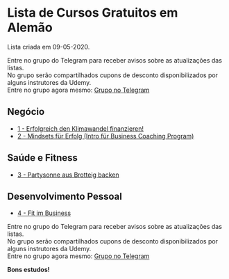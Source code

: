 # Lista de Cursos Gratuitos em Alemão

Lista criada em 09-05-2020.

Entre no grupo do Telegram para receber avisos sobre as atualizações das listas.  
No grupo serão compartilhados cupons de desconto disponibilizados por alguns instrutores da Udemy.  
Entre no grupo agora mesmo: [Grupo no Telegram](http://bit.ly/2UvKbVX)


## Negócio
 - [ 1 - Erfolgreich den Klimawandel finanzieren!](https://www.udemy.com/course/miceformula/?deal_code=UDEAFFBCD320&ranMID=39197&ranEAID=FYTGsFWqJEA&ranSiteID=FYTGsFWqJEA-ru3zxxTKc5sff70WsFQgzw&LSNPUBID=FYTGsFWqJEA)
 - [ 2 - Mindsets für Erfolg (Intro für Business Coaching Program)](https://www.udemy.com/course/mindsets-fuer-erfolg-intro-fuer-business-coaching-program/?deal_code=UDEAFFBCD320&ranMID=39197&ranEAID=FYTGsFWqJEA&ranSiteID=FYTGsFWqJEA-ru3zxxTKc5sff70WsFQgzw&LSNPUBID=FYTGsFWqJEA)


## Saúde e Fitness
 - [ 3 - Partysonne aus Brotteig backen](https://www.udemy.com/course/partysonne-aus-brotteig-backen/?deal_code=UDEAFFBCD320&ranMID=39197&ranEAID=FYTGsFWqJEA&ranSiteID=FYTGsFWqJEA-ru3zxxTKc5sff70WsFQgzw&LSNPUBID=FYTGsFWqJEA)


## Desenvolvimento Pessoal
 - [ 4 - Fit im Business](https://www.udemy.com/course/fit-im-business/?deal_code=UDEAFFBCD320&ranMID=39197&ranEAID=FYTGsFWqJEA&ranSiteID=FYTGsFWqJEA-ru3zxxTKc5sff70WsFQgzw&LSNPUBID=FYTGsFWqJEA)


Entre no grupo do Telegram para receber avisos sobre as atualizações das listas.  
No grupo serão compartilhados cupons de desconto disponibilizados por alguns instrutores da Udemy.  
Entre no grupo agora mesmo: [Grupo no Telegram](http://bit.ly/2UvKbVX)


**Bons estudos!**
